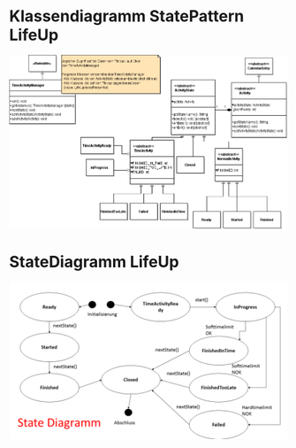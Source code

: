 # Klassendiagramm StatePattern LifeUp

![alt tag](StatePatternClassDiagramm.png)

# StateDiagramm LifeUp

![alt tag](StateDiagramm.png)